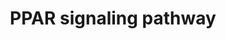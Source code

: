 ---
annotations:
- type: Pathway Ontology
  value: signaling pathway
- type: Cell Type Ontology
  value: cell of skeletal muscle
- type: Pathway Ontology
  value: peroxisome proliferator-activated receptor signaling pathway
- type: Pathway Ontology
  value: peroxisome proliferator-activated receptor signaling pathway
- type: Cell Type Ontology
  value: white fat cell
authors:
- Khanspers
- DeSl
- MaintBot
description: Peroxisome proliferator-activated receptors (PPARs) are nuclear hormone
  receptors that are activated by fatty acids and their derivatives. PPAR has three
  subtypes (PPARalpha, beta/delta, and gamma) showing different expression patterns
  in vertebrates. Each of them is encoded in a separate gene and binds fatty acids
  and eicosanoids. PPARalpha plays a role in the clearance of circulating or cellular
  lipids via the regulation of gene expression involved in lipid metabolism in liver
  and skeletal muscle. PPARbeta/delta is involved in lipid oxidation and cell proliferation.
  PPARgamma promotes adipocyte differentiation to enhance blood glucose uptake.  Proteins
  on this pathway have targeted assays available via the [https://assays.cancer.gov/available_assays?wp_id=WP3942
  CPTAC Assay Portal]
last-edited: 2019-09-05
organisms:
- Homo sapiens
redirect_from:
- /index.php/Pathway:WP3942
- /instance/WP3942
schema-jsonld:
- '@context': https://schema.org/
  '@id': https://wikipathways.github.io/pathways/WP3942.html
  '@type': Dataset
  creator:
    '@type': Organization
    name: WikiPathways
  description: Peroxisome proliferator-activated receptors (PPARs) are nuclear hormone
    receptors that are activated by fatty acids and their derivatives. PPAR has three
    subtypes (PPARalpha, beta/delta, and gamma) showing different expression patterns
    in vertebrates. Each of them is encoded in a separate gene and binds fatty acids
    and eicosanoids. PPARalpha plays a role in the clearance of circulating or cellular
    lipids via the regulation of gene expression involved in lipid metabolism in liver
    and skeletal muscle. PPARbeta/delta is involved in lipid oxidation and cell proliferation.
    PPARgamma promotes adipocyte differentiation to enhance blood glucose uptake.  Proteins
    on this pathway have targeted assays available via the [https://assays.cancer.gov/available_assays?wp_id=WP3942
    CPTAC Assay Portal]
  keywords:
  - Adipocytokine signaling pathway
  - FABP2
  - ANGPTL4
  - PPARD
  - ACSL1
  - CPT2
  - ACSL6
  - SCD
  - ACOX3
  - OLR1
  - PDPK1
  - ACADM
  - ACAA1
  - ACOX2
  - CPT1B
  - ADIPOQ
  - CYP8B1
  - saturated fatty acids
  - Primary bile acid biosynthesis
  - ILK
  - CPT1C
  - PLTP
  - ACSL4
  - RXRB
  - APOA5
  - SCP2
  - FABP6
  - NSAIDs
  - APOA2
  - NR1H3
  - CD36
  - APOA1
  - eicosanoid
  - CYP7A1
  - ACSBG2
  - MMP1
  - GK3P
  - cytochrome P450 4A14-like
  - ACSBG1
  - EHHADH
  - AQP7
  - SLC27A6
  - ACADL
  - PPARG
  - Glycerophospholipid metabolism
  - ACOX1
  - SLC27A1
  - CYP27A1
  - PLIN1
  - FABP4
  - ciprofibrate
  - FADS2
  - FABP7
  - FABP5
  - DBI
  - SLC27A4
  - SORBS1
  - unsaturated fatty acids
  - Fatty acid metabolism
  - 9-cis-Retinoic acid
  - PPARA
  - Ubc
  - CPT1A
  - FABP1
  - RXRG
  - PCK2
  - CYP4A11
  - UCP1
  - RXRA
  - ME1
  - LPL
  - Synthesis and degradation of ketone bodies
  - HMGCS2
  - FABP3
  - APOC3
  - ACSL3
  - SLC27A5
  - SLC27A2
  - ACSL5
  - Thiazolidine derivative
  - GK2
  - PCK1
  license: CC0
  name: PPAR signaling pathway
seo: CreativeWork
title: PPAR signaling pathway
wpid: WP3942
---